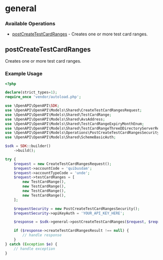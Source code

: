 # general

### Available Operations

* [postCreateTestCardRanges](#postcreatetestcardranges) - Creates one or more test card ranges.

## postCreateTestCardRanges

Creates one or more test card ranges.

### Example Usage

```php
<?php

declare(strict_types=1);
require_once 'vendor/autoload.php';

use \OpenAPI\OpenAPI\SDK;
use \OpenAPI\OpenAPI\Models\Shared\CreateTestCardRangesRequest;
use \OpenAPI\OpenAPI\Models\Shared\TestCardRange;
use \OpenAPI\OpenAPI\Models\Shared\AvsAddress;
use \OpenAPI\OpenAPI\Models\Shared\TestCardRangeExpiryMonthEnum;
use \OpenAPI\OpenAPI\Models\Shared\TestCardRangeThreeDDirectoryServerResponseEnum;
use \OpenAPI\OpenAPI\Models\Operations\PostCreateTestCardRangesSecurity;
use \OpenAPI\OpenAPI\Models\Shared\SchemeBasicAuth;

$sdk = SDK::builder()
    ->build();

try {
    $request = new CreateTestCardRangesRequest();
    $request->accountCode = 'quibusdam';
    $request->accountTypeCode = 'unde';
    $request->testCardRanges = [
        new TestCardRange(),
        new TestCardRange(),
        new TestCardRange(),
        new TestCardRange(),
    ];

    $requestSecurity = new PostCreateTestCardRangesSecurity();
    $requestSecurity->apiKeyAuth = 'YOUR_API_KEY_HERE';

    $response = $sdk->general->postCreateTestCardRanges($request, $requestSecurity);

    if ($response->createTestCardRangesResult !== null) {
        // handle response
    }
} catch (Exception $e) {
    // handle exception
}
```
